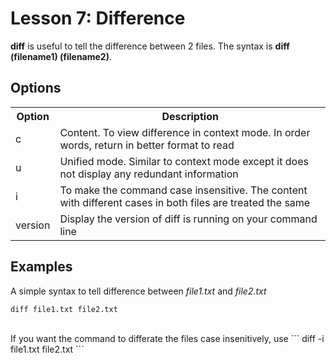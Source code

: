 # Lesson 7: Difference

<b>diff</b> is useful to tell the difference between 2 files. The syntax is <b>diff (filename1) (filename2)</b>.

## Options
<table>
	<tr>
		<th>Option</th>
		<th>Description</th>
	</tr>
	<tr>
		<td>c</td>
		<td>Content. To view difference in context mode. In order words, return in better format to read</td>
	</tr>
	<tr>
		<td>u</td>
		<td>Unified mode. Similar to context mode except it does not display any redundant information</td>
	</tr>
	<tr>
		<td>i</td>
		<td>To make the command case insensitive. The content with different cases in both files are treated the same</td>
	</tr>
	<tr>
		<td>version</td>
		<td>Display the version of diff is running on your command line</td>
	</tr>
</table>

## Examples
A simple syntax to tell difference between <i>file1.txt</i> and <i>file2.txt</i>
```
diff file1.txt file2.txt
```
<br>
If you want the command to differate the files case insenitively, use
```
diff -i file1.txt file2.txt
```
